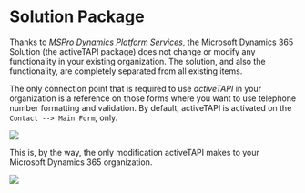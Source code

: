 # Solution Package

Thanks to [_MSPro Dynamics Platform Services_](../../../serviceplatform/introduction.md), the Microsoft Dynamics 365 Solution \(the activeTAPI package\) does not change or modify any functionality in your existing organization. The solution, and also the functionality, are completely separated from all existing items.

The only connection point that is required to use _activeTAPI_ in your organization is a reference on those forms where you want to use telephone number formatting and validation. By default, activeTAPI is activated on the `Contact --> Main Form`, only.

![](../../../.gitbook/assets/image-20191217154121010%20%281%29.png)

This is, by the way, the only modification activeTAPI makes to your Microsoft Dynamics 365 organization.

![](../../../.gitbook/assets/image-20191217154350529%20%281%29.png)


